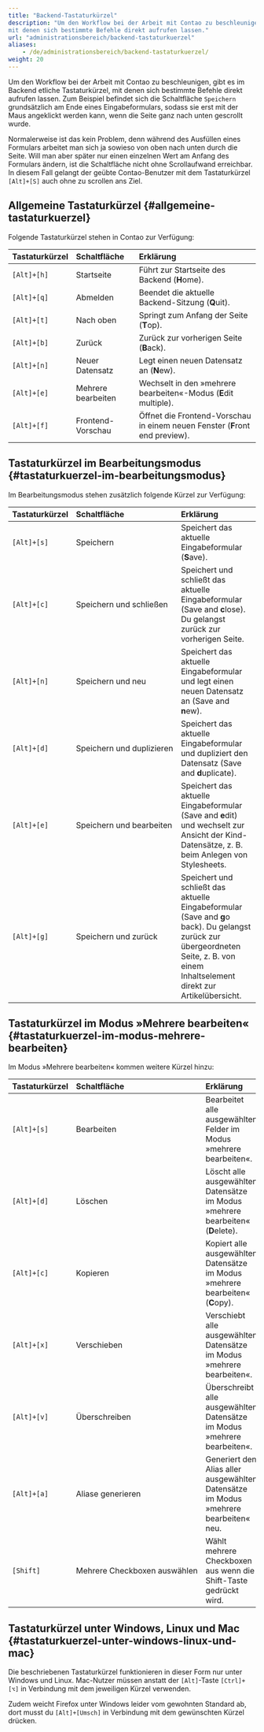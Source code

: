 ```yaml
---
title: "Backend-Tastaturkürzel"
description: "Um den Workflow bei der Arbeit mit Contao zu beschleunigen, gibt es im Backend etliche Tastaturkürzel, 
mit denen sich bestimmte Befehle direkt aufrufen lassen."
url: "administrationsbereich/backend-tastaturkuerzel"
aliases:
    - /de/administrationsbereich/backend-tastaturkuerzel/
weight: 20
---
```


Um den Workflow bei der Arbeit mit Contao zu beschleunigen, gibt es im Backend etliche Tastaturkürzel, mit denen sich
bestimmte Befehle direkt aufrufen lassen. Zum Beispiel befindet sich die Schaltfläche `Speichern` grundsätzlich am Ende 
eines Eingabeformulars, sodass sie erst mit der Maus angeklickt werden kann, wenn die Seite ganz 
nach unten gescrollt wurde.

Normalerweise ist das kein Problem, denn während des Ausfüllen eines Formulars arbeitet man sich ja sowieso von oben
nach unten durch die Seite. Will man aber später nur einen einzelnen Wert am Anfang des Formulars ändern, ist die
Schaltfläche nicht ohne Scrollaufwand erreichbar. In diesem Fall gelangt der geübte Contao-Benutzer mit dem
Tastaturkürzel `[Alt]+[S]` auch ohne zu scrollen ans Ziel.


## Allgemeine Tastaturkürzel {#allgemeine-tastaturkuerzel}

Folgende Tastaturkürzel stehen in Contao zur Verfügung:

| Tastaturkürzel    | Schaltfläche            | Erklärung                                                                           |
|:------------------|:------------------------|:------------------------------------------------------------------------------------|
| `[Alt]+[h]`       | Startseite              | Führt zur Startseite des Backend (**H**ome).                                        |
| `[Alt]+[q]`       | Abmelden                | Beendet die aktuelle Backend-Sitzung (**Q**uit).                                    |
| `[Alt]+[t]`       | Nach oben               | Springt zum Anfang der Seite (**T**op).                                             |
| `[Alt]+[b]`       | Zurück                  | Zurück zur vorherigen Seite (**B**ack).                                             |
| `[Alt]+[n]`       | Neuer Datensatz         | Legt einen neuen Datensatz an (**N**ew).                                            |
| `[Alt]+[e]`       | Mehrere bearbeiten      | Wechselt in den »mehrere bearbeiten«-Modus (**E**dit multiple).                     |
| `[Alt]+[f]`       | Frontend-Vorschau       | Öffnet die Frontend-Vorschau in einem neuen Fenster (**F**ront end preview).        |


## Tastaturkürzel im Bearbeitungsmodus {#tastaturkuerzel-im-bearbeitungsmodus}

Im Bearbeitungsmodus stehen zusätzlich folgende Kürzel zur Verfügung:

| Tastaturkürzel    | Schaltfläche                          | Erklärung                                                                                                                                                                                |
|:------------------|:--------------------------------------|:-----------------------------------------------------------------------------------------------------------------------------------------------------------------------------------------|
| `[Alt]+[s]`       | Speichern                             | Speichert das aktuelle Eingabeformular (**S**ave).                                                                                                                                       |
| `[Alt]+[c]`       | Speichern und schließen               | Speichert und schließt das aktuelle Eingabeformular (Save and **c**lose). Du gelangst zurück zur vorherigen Seite.                                                                      |
| `[Alt]+[n]`       | Speichern und neu                     | Speichert das aktuelle Eingabeformular und legt einen neuen Datensatz an (Save and **n**ew).                                                                                             |
| `[Alt]+[d]`       | Speichern&nbsp;und&nbsp;duplizieren   | Speichert das aktuelle Eingabeformular und dupliziert den Datensatz (Save and **d**uplicate).                                                                                            |
| `[Alt]+[e]`       | Speichern und bearbeiten              | Speichert das aktuelle Eingabeformular (Save and **e**dit) und wechselt zur Ansicht der Kind-Datensätze, z. B. beim Anlegen von Stylesheets.                                             |
| `[Alt]+[g]`       | Speichern und zurück                  | Speichert und schließt das aktuelle Eingabeformular (Save and **g**o back). Du gelangst zurück zur übergeordneten Seite, z. B. von einem Inhaltselement direkt zur Artikelübersicht.    |


## Tastaturkürzel im Modus »Mehrere bearbeiten« {#tastaturkuerzel-im-modus-mehrere-bearbeiten}

Im Modus »Mehrere bearbeiten« kommen weitere Kürzel hinzu:

| Tastaturkürzel    | Schaltfläche                             | Erklärung                                                                               |
|:------------------|:-----------------------------------------|:----------------------------------------------------------------------------------------|
| `[Alt]+[s]`       | Bearbeiten                               | Bearbeitet alle ausgewählten Felder im Modus »mehrere bearbeiten«.                      |
| `[Alt]+[d]`       | Löschen                                  | Löscht alle ausgewählten Datensätze im Modus »mehrere bearbeiten« (**D**elete).         |
| `[Alt]+[c]`       | Kopieren                                 | Kopiert alle ausgewählten Datensätze im Modus »mehrere bearbeiten« (**C**opy).          |
| `[Alt]+[x]`       | Verschieben                              | Verschiebt alle ausgewählten Datensätze im Modus »mehrere bearbeiten«.                  |
| `[Alt]+[v]`       | Überschreiben                            | Überschreibt alle ausgewählten Datensätze im Modus »mehrere bearbeiten«.                |
| `[Alt]+[a]`       | Aliase generieren                        | Generiert den Alias aller ausgewählten Datensätze im Modus »mehrere bearbeiten« neu.    |
| `[Shift]`         | Mehrere&nbsp;Checkboxen&nbsp;auswählen   | Wählt mehrere Checkboxen aus wenn die Shift-Taste gedrückt wird.                        |


## Tastaturkürzel unter Windows, Linux und Mac {#tastaturkuerzel-unter-windows-linux-und-mac}

Die beschriebenen Tastaturkürzel funktionieren in dieser Form nur unter Windows und Linux. Mac-Nutzer müssen anstatt der
`[Alt]`-Taste `[Ctrl]+[⌥]` in Verbindung mit dem jeweiligen Kürzel verwenden.

Zudem weicht Firefox unter Windows leider vom gewohnten Standard ab, dort musst du `[Alt]+[Umsch]` in Verbindung mit
dem gewünschten Kürzel drücken.
